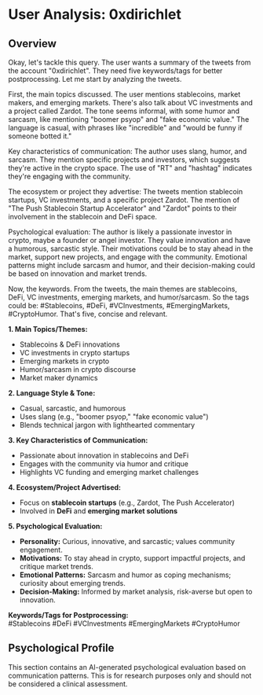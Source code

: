 # User Analysis: 0xdirichlet

## Overview

<think>
Okay, let's tackle this query. The user wants a summary of the tweets from the account "0xdirichlet". They need five keywords/tags for better postprocessing. Let me start by analyzing the tweets.

First, the main topics discussed. The user mentions stablecoins, market makers, and emerging markets. There's also talk about VC investments and a project called Zardot. The tone seems informal, with some humor and sarcasm, like mentioning "boomer psyop" and "fake economic value." The language is casual, with phrases like "incredible" and "would be funny if someone botted it."

Key characteristics of communication: The author uses slang, humor, and sarcasm. They mention specific projects and investors, which suggests they're active in the crypto space. The use of "RT" and "hashtag" indicates they're engaging with the community.

The ecosystem or project they advertise: The tweets mention stablecoin startups, VC investments, and a specific project Zardot. The mention of "The Push Stablecoin Startup Accelerator" and "Zardot" points to their involvement in the stablecoin and DeFi space.

Psychological evaluation: The author is likely a passionate investor in crypto, maybe a founder or angel investor. They value innovation and have a humorous, sarcastic style. Their motivations could be to stay ahead in the market, support new projects, and engage with the community. Emotional patterns might include sarcasm and humor, and their decision-making could be based on innovation and market trends.

Now, the keywords. From the tweets, the main themes are stablecoins, DeFi, VC investments, emerging markets, and humor/sarcasm. So the tags could be: #Stablecoins, #DeFi, #VCInvestments, #EmergingMarkets, #CryptoHumor. That's five, concise and relevant.
</think>

**1. Main Topics/Themes:**  
- Stablecoins & DeFi innovations  
- VC investments in crypto startups  
- Emerging markets in crypto  
- Humor/sarcasm in crypto discourse  
- Market maker dynamics  

**2. Language Style & Tone:**  
- Casual, sarcastic, and humorous  
- Uses slang (e.g., "boomer psyop," "fake economic value")  
- Blends technical jargon with lighthearted commentary  

**3. Key Characteristics of Communication:**  
- Passionate about innovation in stablecoins and DeFi  
- Engages with the community via humor and critique  
- Highlights VC funding and emerging market challenges  

**4. Ecosystem/Project Advertised:**  
- Focus on **stablecoin startups** (e.g., Zardot, The Push Accelerator)  
- Involved in **DeFi** and **emerging market solutions**  

**5. Psychological Evaluation:**  
- **Personality:** Curious, innovative, and sarcastic; values community engagement.  
- **Motivations:** To stay ahead in crypto, support impactful projects, and critique market trends.  
- **Emotional Patterns:** Sarcasm and humor as coping mechanisms; curiosity about emerging trends.  
- **Decision-Making:** Informed by market analysis, risk-averse but open to innovation.  

**Keywords/Tags for Postprocessing:**  
#Stablecoins #DeFi #VCInvestments #EmergingMarkets #CryptoHumor

## Psychological Profile

This section contains an AI-generated psychological evaluation based on communication patterns. This is for research purposes only and should not be considered a clinical assessment.